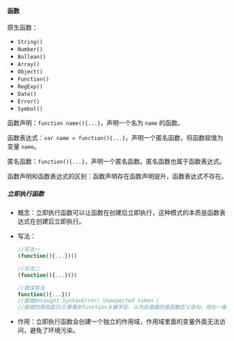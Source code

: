 #### 函数

原生函数：

- `String()`
- `Number()`
- `Bollean()`
- `Array()`
- `Object()`
- `Function()`
- `RegExp()`
- `Date()`
- `Error()`
- `Symbol()`

函数声明：`function name(){...}`，声明一个名为 `name` 的函数。

函数表达式：`var name = function(){...}`，声明一个匿名函数，将函数赋值为变量 `name`。

匿名函数：`function(){...}`，声明一个匿名函数。匿名函数也属于函数表达式。

函数声明和函数表达式的区别：函数声明存在函数声明提升，函数表达式不存在。

##### 立即执行函数

- 概念：立即执行函数可以让函数在创建后立即执行，这种模式的本质是函数表达式在创建后立即执行。

- 写法：

  ```javascript
  //写法一
  (function(){...})()
  
  //写法二
  (function(){...}())
  
  //错误写法
  function(){...}()
  //报错Uncaught SyntaxError: Unexpected token (
  //报错的原因是JS引擎看到function关键字后，认为后面跟的是函数定义语句，但在一条语句后面加上()会被当做分组操作符，而分组操作符里必须要有表达式，所以报错。
  ```

- 作用：立即执行函数会创建一个独立的作用域，作用域里面的变量外面无法访问，避免了环境污染。